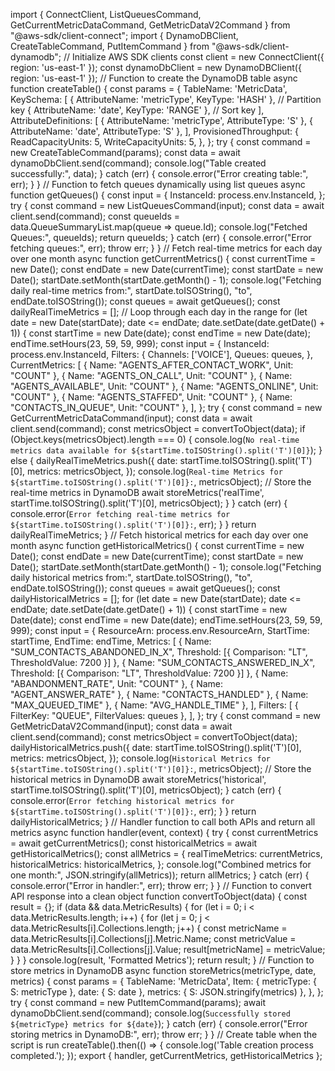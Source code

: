 import { ConnectClient, ListQueuesCommand, GetCurrentMetricDataCommand, GetMetricDataV2Command } from "@aws-sdk/client-connect";
import { DynamoDBClient, CreateTableCommand, PutItemCommand } from "@aws-sdk/client-dynamodb";
// Initialize AWS SDK clients
const client = new ConnectClient({ region: 'us-east-1' });
const dynamoDbClient = new DynamoDBClient({ region: 'us-east-1' });
// Function to create the DynamoDB table
async function createTable() {
   const params = {
       TableName: 'MetricData',
       KeySchema: [
           { AttributeName: 'metricType', KeyType: 'HASH' },  // Partition key
           { AttributeName: 'date', KeyType: 'RANGE' },       // Sort key
       ],
       AttributeDefinitions: [
           { AttributeName: 'metricType', AttributeType: 'S' },
           { AttributeName: 'date', AttributeType: 'S' },
       ],
       ProvisionedThroughput: {
           ReadCapacityUnits: 5,
           WriteCapacityUnits: 5,
       },
   };
   try {
       const command = new CreateTableCommand(params);
       const data = await dynamoDbClient.send(command);
       console.log("Table created successfully:", data);
   } catch (err) {
       console.error("Error creating table:", err);
   }
}
// Function to fetch queues dynamically using list queues
async function getQueues() {
   const input = {
       InstanceId: process.env.InstanceId,
   };
   try {
       const command = new ListQueuesCommand(input);
       const data = await client.send(command);
       const queueIds = data.QueueSummaryList.map(queue => queue.Id);
       console.log("Fetched Queues:", queueIds);
       return queueIds;
   } catch (err) {
       console.error("Error fetching queues:", err);
       throw err;
   }
}
// Fetch real-time metrics for each day over one month
async function getCurrentMetrics() {
   const currentTime = new Date();
   const endDate = new Date(currentTime);
   const startDate = new Date();
   startDate.setMonth(startDate.getMonth() - 1);
   console.log("Fetching daily real-time metrics from:", startDate.toISOString(), "to", endDate.toISOString());
   const queues = await getQueues();
   const dailyRealTimeMetrics = [];
   // Loop through each day in the range
   for (let date = new Date(startDate); date <= endDate; date.setDate(date.getDate() + 1)) {
       const startTime = new Date(date);
       const endTime = new Date(date);
       endTime.setHours(23, 59, 59, 999);
       const input = {
           InstanceId: process.env.InstanceId,
           Filters: {
               Channels: ['VOICE'],
               Queues: queues,
           },
           CurrentMetrics: [
               { Name: "AGENTS_AFTER_CONTACT_WORK", Unit: "COUNT" },
               { Name: "AGENTS_ON_CALL", Unit: "COUNT" },
               { Name: "AGENTS_AVAILABLE", Unit: "COUNT" },
               { Name: "AGENTS_ONLINE", Unit: "COUNT" },
               { Name: "AGENTS_STAFFED", Unit: "COUNT" },
               { Name: "CONTACTS_IN_QUEUE", Unit: "COUNT" },
           ],
       };
       try {
           const command = new GetCurrentMetricDataCommand(input);
           const data = await client.send(command);
           const metricsObject = convertToObject(data);
           if (Object.keys(metricsObject).length === 0) {
               console.log(`No real-time metrics data available for ${startTime.toISOString().split('T')[0]}`);
           } else {
               dailyRealTimeMetrics.push({
                   date: startTime.toISOString().split('T')[0],
                   metrics: metricsObject,
               });
               console.log(`Real-time Metrics for ${startTime.toISOString().split('T')[0]}:`, metricsObject);
               // Store the real-time metrics in DynamoDB
               await storeMetrics('realTime', startTime.toISOString().split('T')[0], metricsObject);
           }
       } catch (err) {
           console.error(`Error fetching real-time metrics for ${startTime.toISOString().split('T')[0]}:`, err);
       }
   }
   return dailyRealTimeMetrics;
}
// Fetch historical metrics for each day over one month
async function getHistoricalMetrics() {
   const currentTime = new Date();
   const endDate = new Date(currentTime);
   const startDate = new Date();
   startDate.setMonth(startDate.getMonth() - 1);
   console.log("Fetching daily historical metrics from:", startDate.toISOString(), "to", endDate.toISOString());
   const queues = await getQueues();
   const dailyHistoricalMetrics = [];
   for (let date = new Date(startDate); date <= endDate; date.setDate(date.getDate() + 1)) {
       const startTime = new Date(date);
       const endTime = new Date(date);
       endTime.setHours(23, 59, 59, 999);
       const input = {
           ResourceArn: process.env.ResourceArn,
           StartTime: startTime,
           EndTime: endTime,
           Metrics: [
               { Name: "SUM_CONTACTS_ABANDONED_IN_X", Threshold: [{ Comparison: "LT", ThresholdValue: 7200 }] },
               { Name: "SUM_CONTACTS_ANSWERED_IN_X", Threshold: [{ Comparison: "LT", ThresholdValue: 7200 }] },
               { Name: "ABANDONMENT_RATE", Unit: "COUNT" },
               { Name: "AGENT_ANSWER_RATE" },
               { Name: "CONTACTS_HANDLED" },
               { Name: "MAX_QUEUED_TIME" },
               { Name: "AVG_HANDLE_TIME" },
           ],
           Filters: [
               { FilterKey: "QUEUE", FilterValues: queues },
           ],
       };
       try {
           const command = new GetMetricDataV2Command(input);
           const data = await client.send(command);
           const metricsObject = convertToObject(data);
           dailyHistoricalMetrics.push({
               date: startTime.toISOString().split('T')[0],
               metrics: metricsObject,
           });
           console.log(`Historical Metrics for ${startTime.toISOString().split('T')[0]}:`, metricsObject);
           // Store the historical metrics in DynamoDB
           await storeMetrics('historical', startTime.toISOString().split('T')[0], metricsObject);
       } catch (err) {
           console.error(`Error fetching historical metrics for ${startTime.toISOString().split('T')[0]}:`, err);
       }
   }
   return dailyHistoricalMetrics;
}
// Handler function to call both APIs and return all metrics
async function handler(event, context) {
   try {
       const currentMetrics = await getCurrentMetrics();
       const historicalMetrics = await getHistoricalMetrics();
       const allMetrics = {
           realTimeMetrics: currentMetrics,
           historicalMetrics: historicalMetrics,
       };
       console.log("Combined metrics for one month:", JSON.stringify(allMetrics));
       return allMetrics;
   } catch (err) {
       console.error("Error in handler:", err);
       throw err;
   }
}
// Function to convert API response into a clean object
function convertToObject(data) {
   const result = {};
   if (data && data.MetricResults) {
       for (let i = 0; i < data.MetricResults.length; i++) {
           for (let j = 0; j < data.MetricResults[i].Collections.length; j++) {
               const metricName = data.MetricResults[i].Collections[j].Metric.Name;
               const metricValue = data.MetricResults[i].Collections[j].Value;
               result[metricName] = metricValue;
           }
       }
   }
   console.log(result, 'Formatted Metrics');
   return result;
}
// Function to store metrics in DynamoDB
async function storeMetrics(metricType, date, metrics) {
   const params = {
       TableName: 'MetricData',
       Item: {
           metricType: { S: metricType },
           date: { S: date },
           metrics: { S: JSON.stringify(metrics) },
       },
   };
   try {
       const command = new PutItemCommand(params);
       await dynamoDbClient.send(command);
       console.log(`Successfully stored ${metricType} metrics for ${date}`);
   } catch (err) {
       console.error("Error storing metrics in DynamoDB:", err);
       throw err;
   }
}
// Create table when the script is run
createTable().then(() => {
   console.log('Table creation process completed.');
});
export { handler, getCurrentMetrics, getHistoricalMetrics };

